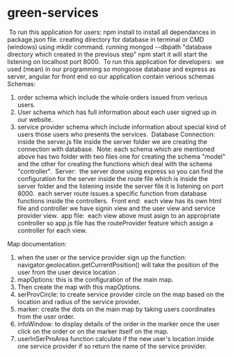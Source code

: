 # green-services
​
To run this application for users:
npm install to install all dependances in package.json file.
creating directory for database in terminal or CMD (windows) using mkdir command.
running mongod --dbpath "database directory which created in the previous step"
npm start it will start the listening on localhost port 8000.
​
To run this application for developers:
​
we used (mean) in our programming so mongoose database and express as server, angular for front end 
so our application contain verious schemas 
​
Schemas:
​
1. order schema which include the whole orders issued from verious users.
2. User schema which has full information about each user signed up in our website.
3. service provider schema which include information about special kind of users those users who presents the services.
​
Database Connection:
​
inside the server.js file inside the server folder we are creating the connection with database.
​
Note: each schema which are mentioned above has two folder with two files one for creating the schema "model" and the other for creating the functions which deal with the schema "controller".
​
Server:
​
the server done using express so you can find the configuration for the server inside the route file which is inside the server folder and the listening inside the server file it is listening on port 8000.
​
each server route issues a specific function from database functions inside the controllers.
​
Front end:
​
each view has its own html file and controller we have signin view and the user view and service provider view.
​
app file:
​
each view above must asign to an appropriate controller so app.js file has the routeProvider feature which assign a controller for each view.

Map documentation:

1. when the user or the service provider sign up the function:
    navigator.geolocation.getCurrentPosition()
    will take the position of the user from the user device location .
2. mapOptions: this is the configuration of the main map.
3. Then create the map with this mapOptions.
4. serProvCircle: to create service provider circle on the map based on the location and radius of the service provider. 
5. marker: create the dots on the main map by taking users coordinates from the user order.
6. infoWindow: to display details of the order in the marker once the user click on the order or on the marker itself on the map.
7. userInSerProArea function calculate if the new user's location inside one service provider if so return the name of the service provider.